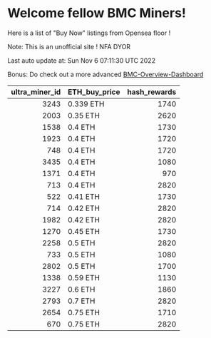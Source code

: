 # Welcome fellow BMC Miners!
Here is a list of "Buy Now" listings from Opensea floor !

Note: This is an unofficial site ! NFA DYOR

Last auto update at: Sun Nov  6 07:11:30 UTC 2022

Bonus: Do check out a more advanced [BMC-Overview-Dashboard](https://dune.com/defifunk/BMC-Overview-Dashboard)


|   ultra_miner_id | ETH_buy_price   |   hash_rewards |
|-----------------:|:----------------|---------------:|
|             3243 | 0.339 ETH       |           1740 |
|             2003 | 0.35 ETH        |           2620 |
|             1538 | 0.4 ETH         |           1730 |
|             1923 | 0.4 ETH         |           1720 |
|              748 | 0.4 ETH         |           1720 |
|             3435 | 0.4 ETH         |           1080 |
|             1371 | 0.4 ETH         |            970 |
|              713 | 0.4 ETH         |           2820 |
|              522 | 0.41 ETH        |           1730 |
|              714 | 0.42 ETH        |           2820 |
|             1982 | 0.42 ETH        |           2820 |
|             1270 | 0.45 ETH        |           1730 |
|             2258 | 0.5 ETH         |           2820 |
|              733 | 0.5 ETH         |           1080 |
|             2802 | 0.5 ETH         |           1700 |
|             1338 | 0.59 ETH        |           1130 |
|             3227 | 0.6 ETH         |           1860 |
|             2793 | 0.7 ETH         |           2820 |
|             2654 | 0.75 ETH        |           1710 |
|              670 | 0.75 ETH        |           2820 |